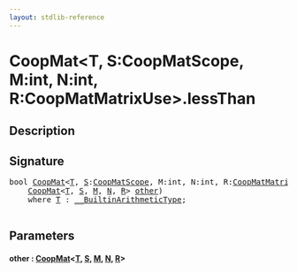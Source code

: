 ```yaml
---
layout: stdlib-reference
---
```


# CoopMat\<T, S:CoopMatScope, M:int, N:int, R:CoopMatMatrixUse\>\.lessThan

## Description





## Signature 

<pre>
<span class="code_keyword">bool</span> <a href="../types/coopmat-04/index.html" class="code_type">CoopMat</a>&lt;<a href="../types/coopmat-04/index.html#typeparam-T" class="code_type">T</a>, <a href="../types/coopmat-04/index.html#decl-S" class="code_var">S</a>:<a href="../types/coopmatscope-047/index.html" class="code_type">CoopMatScope</a>, M:<span class="code_keyword">int</span>, N:<span class="code_keyword">int</span>, R:<a href="../types/coopmatmatrixuse-047d/index.html" class="code_type">CoopMatMatrixUse</a>&gt;.<a href="lessthan-4.html">lessThan</a>(
    <a href="../types/coopmat-04/index.html" class="code_type">CoopMat</a>&lt;<a href="../types/coopmat-04/index.html#typeparam-T" class="code_type">T</a>, <a href="../types/coopmat-04/index.html#decl-S" class="code_var">S</a>, <a href="../types/coopmat-04/index.html#decl-M" class="code_var">M</a>, <a href="../types/coopmat-04/index.html#decl-N" class="code_var">N</a>, <a href="../types/coopmat-04/index.html#decl-R" class="code_var">R</a>&gt; <a href="lessthan-4.html#decl-other" class="code_param">other</a>)
    <span class='code_keyword'>where</span> <a href="../types/coopmat-04/index.html#typeparam-T" class="code_type">T</a> : <a href="../interfaces/0_builtinarithmetictype-029j/index.html" class="code_type">__BuiltinArithmeticType</a>;

</pre>

## Parameters

####  <a id="decl-other"></a>other  : [CoopMat](../types/coopmat-04/index.html)\<[T](../types/coopmat-04/index.html#typeparam-T), [S](../types/coopmat-04/index.html#decl-S), [M](../types/coopmat-04/index.html#decl-M), [N](../types/coopmat-04/index.html#decl-N), [R](../types/coopmat-04/index.html#decl-R)\>

